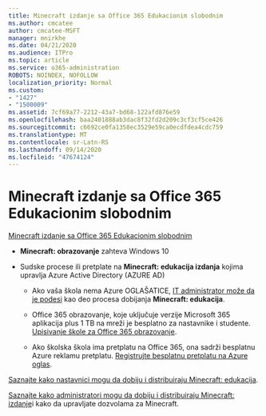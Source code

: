 ```yaml
---
title: Minecraft izdanje sa Office 365 Edukacionim slobodnim
ms.author: cmcatee
author: cmcatee-MSFT
manager: mnirkhe
ms.date: 04/21/2020
ms.audience: ITPro
ms.topic: article
ms.service: o365-administration
ROBOTS: NOINDEX, NOFOLLOW
localization_priority: Normal
ms.custom:
- "1427"
- "1500009"
ms.assetid: 7cf69a77-2212-43a7-bd68-122afd876e59
ms.openlocfilehash: baa2401888ab3dac8f32fd2d209c3cf3cf5ce426
ms.sourcegitcommit: c6692ce0fa1358ec3529e59ca0ecdfdea4cdc759
ms.translationtype: MT
ms.contentlocale: sr-Latn-RS
ms.lasthandoff: 09/14/2020
ms.locfileid: "47674124"
---
```

# <a name="minecraft-edition-with-office-365-education-for-free"></a>Minecraft izdanje sa Office 365 Edukacionim slobodnim

[Minecraft izdanje sa Office 365 Edukacionim slobodnim](https://docs.microsoft.com/education/windows/get-minecraft-for-education)
  
- **Minecraft: obrazovanje** zahteva Windows 10

- Sudske procese ili pretplate na **Minecraft: edukacija izdanja** kojima upravlja Azure Active Directory (AZURE AD)

  - Ako vaša škola nema Azure OGLAŠATICE, [IT administrator može da je podesi](https://docs.microsoft.com/education/windows/school-get-minecraft) kao deo procesa dobijanja **Minecraft: edukacija**.

  - Office 365 obrazovanje, koje uključuje verzije Microsoft 365 aplikacija plus 1 TB na mreži je besplatno za nastavnike i studente. [Upisivanje škole za Office 365 obrazovanje](https://products.office.com/academic/office-365-education-plan).

  - Ako školska škola ima pretplatu na Office 365, ona sadrži besplatnu Azure reklamu pretplatu. [Registrujte besplatnu pretplatu na Azure oglas](https://msdn.microsoft.com/library/windows/hardware/mt703369%28v=vs.85%29.aspx).

[Saznajte kako nastavnici mogu da dobiju i distribuiraju Minecraft: edukacija](https://docs.microsoft.com/education/windows/teacher-get-minecraft).
  
[Saznajte kako administratori mogu da dobiju i distribuiraju Minecraft: izdanje](https://docs.microsoft.com/education/windows/school-get-minecraft)i kako da upravljate dozvolama za Minecraft.